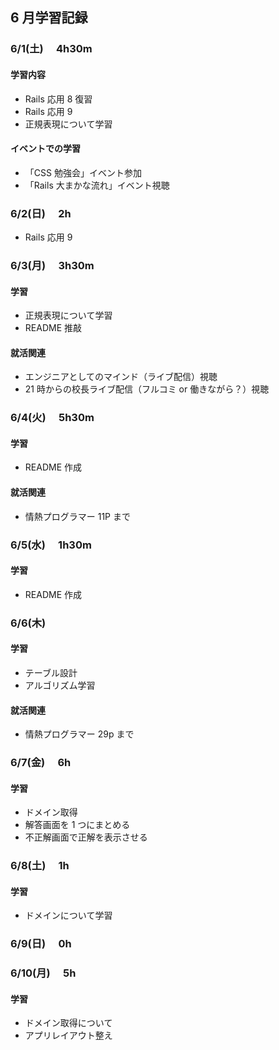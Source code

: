 ## 6 月学習記録

### 6/1(土)　 4h30m

#### 学習内容

- Rails 応用 8 復習
- Rails 応用 9
- 正規表現について学習

#### イベントでの学習

- 「CSS 勉強会」イベント参加
- 「Rails 大まかな流れ」イベント視聴

### 6/2(日)　 2h

- Rails 応用 9

### 6/3(月)　 3h30m

#### 学習

- 正規表現について学習
- README 推敲

#### 就活関連

- エンジニアとしてのマインド（ライブ配信）視聴
- 21 時からの校長ライブ配信（フルコミ or 働きながら？）視聴

### 6/4(火)　 5h30m

#### 学習

- README 作成

#### 就活関連

- 情熱プログラマー 11P まで

### 6/5(水)　 1h30m

#### 学習

- README 作成

### 6/6(木)

#### 学習

- テーブル設計
- アルゴリズム学習

#### 就活関連

- 情熱プログラマー 29p まで

### 6/7(金)　 6h

#### 学習

- ドメイン取得
- 解答画面を 1 つにまとめる
- 不正解画面で正解を表示させる

### 6/8(土)　 1h

#### 学習

- ドメインについて学習

### 6/9(日)　 0h

### 6/10(月)　 5h
#### 学習
- ドメイン取得について
- アプリレイアウト整え
